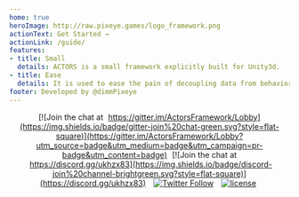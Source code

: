 ```yaml
---
home: true
heroImage: http://raw.pixeye.games/logo_framework.png
actionText: Get Started →
actionLink: /guide/
features:
- title: Small
  details: ACTORS is a small framework explicitly built for Unity3d.
- title: Ease
  details: It is used to ease the pain of decoupling data from behaviors without tons of boilerplate code.
footer: Developed by @dimmPixeye
---
```

<div class="shields-io">

[![Join the chat at https://gitter.im/ActorsFramework/Lobby](https://img.shields.io/badge/gitter-join%20chat-green.svg?style=flat-square)](https://gitter.im/ActorsFramework/Lobby?utm_source=badge&utm_medium=badge&utm_campaign=pr-badge&utm_content=badge)
[![Join the chat at https://discord.gg/ukhzx83](https://img.shields.io/badge/discord-join%20channel-brightgreen.svg?style=flat-square)](https://discord.gg/ukhzx83)
[![Twitter Follow](https://img.shields.io/badge/twitter-%40dimmPixeye-blue.svg?style=flat-square&label=Follow)](https://twitter.com/dimmPixeye)
[![license](https://img.shields.io/badge/license-MIT-brightgreen.svg?style=flat-square)](https://github.com/dimmpixeye/Actors-Unity3d-Framework/blob/master/LICENSE)

</div>

<style>
.shields-io{
    text-align:center;
}
.shields-io a{
    margin:0 5px;
}
.shields-io .icon{
    display:none;
}
</style>